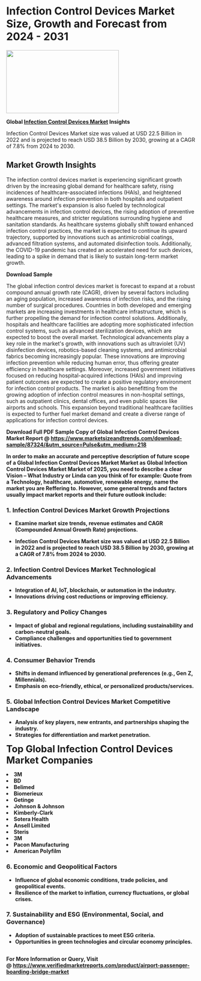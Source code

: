 <H1>Infection Control Devices Market Size, Growth and Forecast from 2024 - 2031</H1><img class="aligncenter size-medium wp-image-584254" src="https://thirdeyenews.in/wp-content/uploads/2024/09/Global-Market-Research-300x168.jpeg" alt="" width="300" height="168" /><p><strong>Global&nbsp;<a href="https://www.marketsizeandtrends.com/download-sample/87324/&amp;utm_source=Pulse&amp;utm_medium=218">Infection Control Devices Market</a> Insights</strong></p><p>Infection Control Devices Market size was valued at USD 22.5 Billion in 2022 and is projected to reach USD 38.5 Billion by 2030, growing at a CAGR of 7.8% from 2024 to 2030.</p><p><h2>Market Growth Insights</h2> The infection control devices market is experiencing significant growth driven by the increasing global demand for healthcare safety, rising incidences of healthcare-associated infections (HAIs), and heightened awareness around infection prevention in both hospitals and outpatient settings. The market's expansion is also fueled by technological advancements in infection control devices, the rising adoption of preventive healthcare measures, and stricter regulations surrounding hygiene and sanitation standards. As healthcare systems globally shift toward enhanced infection control practices, the market is expected to continue its upward trajectory, supported by innovations such as antimicrobial coatings, advanced filtration systems, and automated disinfection tools. Additionally, the COVID-19 pandemic has created an accelerated need for such devices, leading to a spike in demand that is likely to sustain long-term market growth. <p><strong>Download Sample</strong></p> <p>The global infection control devices market is forecast to expand at a robust compound annual growth rate (CAGR), driven by several factors including an aging population, increased awareness of infection risks, and the rising number of surgical procedures. Countries in both developed and emerging markets are increasing investments in healthcare infrastructure, which is further propelling the demand for infection control solutions. Additionally, hospitals and healthcare facilities are adopting more sophisticated infection control systems, such as advanced sterilization devices, which are expected to boost the overall market. Technological advancements play a key role in the market's growth, with innovations such as ultraviolet (UV) disinfection devices, robotics-based cleaning systems, and antimicrobial fabrics becoming increasingly popular. These innovations are improving infection prevention while reducing human error, thus offering greater efficiency in healthcare settings. Moreover, increased government initiatives focused on reducing hospital-acquired infections (HAIs) and improving patient outcomes are expected to create a positive regulatory environment for infection control products. The market is also benefitting from the growing adoption of infection control measures in non-hospital settings, such as outpatient clinics, dental offices, and even public spaces like airports and schools. This expansion beyond traditional healthcare facilities is expected to further fuel market demand and create a diverse range of applications for infection control devices. <p><strong></p><p><span class=""><strong>Download Full PDF Sample Copy of Global Infection Control Devices Market Report</strong> @ <a href="https://www.marketsizeandtrends.com/download-sample/87324/&amp;utm_source=Pulse&amp;utm_medium=218" target="_blank">https://www.marketsizeandtrends.com/download-sample/87324/&amp;utm_source=Pulse&amp;utm_medium=218</a></span></p><p>In order to make an accurate and perceptive description of future scope of a Global&nbsp;Infection Control Devices Market Market as Global&nbsp;Infection Control Devices Market Market of 2025, you need to describe a clear Vision &ndash; What Industry or Linda can you think of for example: Quote from a Technology, healthcare, automotive, renewable energy, name the market you are Reffering to. However, some general trends and factors usually impact market reports and their future outlook include:</p><h3>1.&nbsp;<strong>Infection Control Devices Market Growth Projections</strong></h3><ul><li>Examine market size trends, revenue estimates and CAGR (Compounded Annual Growth Rate) projections.</li><li><p>Infection Control Devices Market size was valued at USD 22.5 Billion in 2022 and is projected to reach USD 38.5 Billion by 2030, growing at a CAGR of 7.8% from 2024 to 2030.</p></li></ul><h3>2.&nbsp;<strong>Infection Control Devices Market Technological Advancements</strong></h3><ul><li>Integration of AI, IoT, blockchain, or automation in the industry.</li><li>Innovations driving cost reductions or improving efficiency.</li></ul><h3>3.&nbsp;<strong>Regulatory and Policy Changes</strong></h3><ul><li>Impact of global and regional regulations, including sustainability and carbon-neutral goals.</li><li>Compliance challenges and opportunities tied to government initiatives.</li></ul><h3>4.&nbsp;<strong>Consumer Behavior Trends</strong></h3><ul><li>Shifts in demand influenced by generational preferences (e.g., Gen Z, Millennials).</li><li>Emphasis on eco-friendly, ethical, or personalized products/services.</li></ul><h3>5.&nbsp;<strong>Global Infection Control Devices Market Competitive Landscape</strong></h3><ul><li>Analysis of key players, new entrants, and partnerships shaping the industry.</li><li>Strategies for differentiation and market penetration.</li></ul><p data-pm-slice="1 1 []"><span style="color: inherit; font-family: inherit; font-size: 25px;">Top Global Infection Control Devices Market Companies</span></p><div class="" data-test-id=""><p><li>3M</li><li> BD</li><li> Belimed</li><li> Biomerieux</li><li> Getinge</li><li> Johnson & Johnson</li><li> Kimberly-Clark</li><li> Sotera Health</li><li> Ansell Limited</li><li> Steris</li><li> 3M</li><li> Pacon Manufacturing</li><li> American Polyfilm</li></p></div><h3>6.&nbsp;<strong>Economic and Geopolitical Factors</strong></h3><ul><li>Influence of global economic conditions, trade policies, and geopolitical events.</li><li>Resilience of the market to inflation, currency fluctuations, or global crises.</li></ul><h3>7.&nbsp;<strong>Sustainability and ESG (Environmental, Social, and Governance)</strong></h3><ul><li>Adoption of sustainable practices to meet ESG criteria.</li><li>Opportunities in green technologies and circular economy principles.</li></ul><h2><strong style="font-size: 14px;">For More Information or Query, Visit @&nbsp;</strong><a style="background-color: #ffffff; font-size: 14px;" href="https://www.marketsizeandtrends.com/report/infection-control-devices-market/" target="_blank">https://www.verifiedmarketreports.com/product/airport-passenger-boarding-bridge-market</a></h2>
